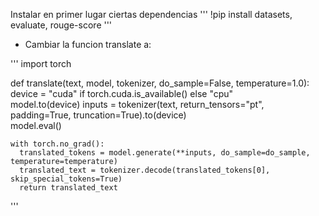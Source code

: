 Instalar en primer lugar ciertas dependencias
'''
!pip install datasets, evaluate, rouge-score
'''
* Cambiar la funcion translate a:

'''
import torch

def translate(text, model, tokenizer, do_sample=False, temperature=1.0):
    device = "cuda" if torch.cuda.is_available() else "cpu"  
    model.to(device) 
    inputs = tokenizer(text, return_tensors="pt", padding=True, truncation=True).to(device)  
    model.eval()  

    with torch.no_grad():
      translated_tokens = model.generate(**inputs, do_sample=do_sample, temperature=temperature)
      translated_text = tokenizer.decode(translated_tokens[0], skip_special_tokens=True)
      return translated_text
''' 